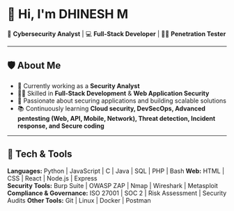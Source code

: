 # 👋 Hi, I'm DHINESH M

🔐 **Cybersecurity Analyst** | 💻 **Full-Stack Developer** | 🕵️‍♂️ **Penetration Tester**

---

## 🛡️ About Me
- 🌱 Currently working as a **Security Analyst**  
- 🧑‍💻 Skilled in **Full-Stack Development** & **Web Application Security**  
- 🚀 Passionate about securing applications and building scalable solutions  
- 📚 Continuously learning **Cloud security, DevSecOps, Advanced pentesting (Web, API, Mobile, Network), Threat detection, Incident response, and Secure coding**  

---

## 🔧 Tech & Tools
**Languages:** Python | JavaScript | C | Java | SQL | PHP | Bash
**Web:** HTML | CSS | React | Node.js | Express  
**Security Tools:** Burp Suite | OWASP ZAP | Nmap | Wireshark | Metasploit  
**Compliance & Governance:** ISO 27001 | SOC 2 | Risk Assessment | Security Audits 
**Other Tools:** Git | Linux | Docker | Postman  
